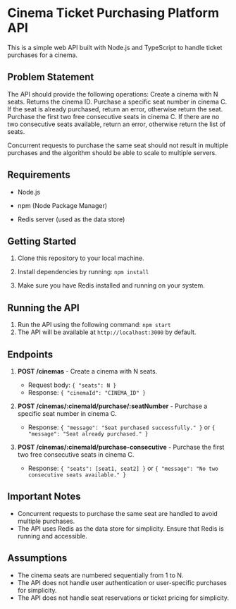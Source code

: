 # Cinema Ticket Purchasing Platform API

This is a simple web API built with Node.js and TypeScript to handle ticket purchases for a cinema.

## Problem Statement

The API should provide the following operations:
Create a cinema with N seats. Returns the cinema ID.
Purchase a specific seat number in cinema C. If the seat is already purchased, return an error, otherwise return the seat.
Purchase the first two free consecutive seats in cinema C. If there are no two consecutive seats available, return an error, otherwise return the list of seats.

Concurrent requests to purchase the same seat should not result in multiple purchases and the algorithm should be able to scale to multiple servers.

## Requirements

- Node.js

- npm (Node Package Manager)

- Redis server (used as the data store)

## Getting Started

1. Clone this repository to your local machine.

2. Install dependencies by running: `npm install`

3. Make sure you have Redis installed and running on your system.

## Running the API

1. Run the API using the following command: `npm start`
2. The API will be available at `http://localhost:3000` by default.

## Endpoints

1. **POST /cinemas** - Create a cinema with N seats.

   - Request body: `{ "seats": N }`
   - Response: `{ "cinemaId": "CINEMA_ID" }`

2. **POST /cinemas/:cinemaId/purchase/:seatNumber** - Purchase a specific seat number in cinema C.

   - Response: `{ "message": "Seat purchased successfully." }` or `{ "message": "Seat already purchased." }`

3. **POST /cinemas/:cinemaId/purchase-consecutive** - Purchase the first two free consecutive seats in cinema C.
   - Response: `{ "seats": [seat1, seat2] }` or `{ "message": "No two consecutive seats available." }`

## Important Notes
- Concurrent requests to purchase the same seat are handled to avoid multiple purchases.
- The API uses Redis as the data store for simplicity. Ensure that Redis is running and accessible.

## Assumptions
- The cinema seats are numbered sequentially from 1 to N.
- The API does not handle user authentication or user-specific purchases for simplicity.
- The API does not handle seat reservations or ticket pricing for simplicity.